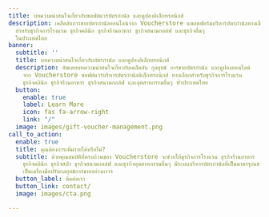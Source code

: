 ```yaml
---
title: บทความน่าสนใจเกี่ยวกับซอฟต์แวร์บัตรกำนัล และคูปองอิเล็กทรอนิกส์
description: เคล็ดลับการขายบัตรกำนัลออนไลน์จาก Voucherstore แพลตฟอร์มบริหารบัตรกำนัลทางเลือก
  สำหรับธุรกิจการโรงแรม ธุรกิจคลินิก ธุรกิจร้านอาหาร ธุรกิจสนามกอล์ฟ และธุรกิจอื่นๆ
  ในประเทศไทย
banner:
  subtitle: ''
  title: บทความน่าสนใจเกี่ยวกับบัตรกำนัล และคูปองอิเล็กทรอนิกส์
  description: อัพเดทบทความน่าสนใจเกี่ยวกับเคล็ดลับ กุลยุทธ์ การขายบัตรกำนัล และคูปองออนไลน์
    จาก Voucherstore ซอฟต์แวร์บริหารบัตรกำนัลอิเล็กทรอนิกส์ ทางเลือกสำหรับธุรกิจการโรงแรม
    ธุรกิจคลินิก ธุรกิจร้านอาหาร ธุรกิจสนามกอล์ฟ และอุตสาหกรรมอื่นๆ ทั่วประเทศไทย
  button:
    enable: true
    label: Learn More
    icon: fas fa-arrow-right
    link: "/"
  image: images/gift-voucher-management.png
call_to_action:
  enable: true
  title: คุณต้องการเพิ่มรายได้หรือไม่?
  subtitle: ด้วยคุณสมบัติที่ครบถ้วนของ Voucherstore จะช่วยให้ธุรกิจการโรงแรม ธุรกิจร้านอาหาร
    ธุรกิจคลินิก ธุรกิจสปา ธุรกิจสนามกอล์ฟ และธุรกิจอุตสาหกรรมอื่นๆ มีระบบบริหารบัตรกำนัลที่เป็นมาตรฐานสากลและมีความปลอดภัย
    เป็นเครื่องมือปรับกลยุทธ์การขายอย่างถาวร
  button_label: ติดต่อเรา
  button_link: contact/
  image: images/cta.png

---
```


